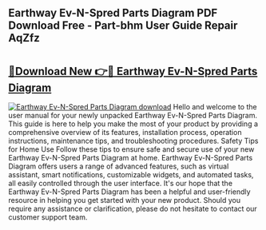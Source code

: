 ## Earthway Ev-N-Spred Parts Diagram PDF Download Free - Part-bhm User Guide Repair AqZfz

# <h2><a href="http://dfjteqp.blite.top/?on=Earthway+Ev-N-Spred+Parts+Diagram">🔗Download New 👉🔴 Earthway Ev-N-Spred Parts Diagram</a></h2>

[![Earthway Ev-N-Spred Parts Diagram download](https://i.imgur.com/lujVjoI.png)](http://dfjteqp.blite.top/?on=Earthway+Ev-N-Spred+Parts+Diagram)
Hello and welcome to the user manual for your newly unpacked Earthway Ev-N-Spred Parts Diagram. This guide is here to help you make the most of your product by providing a comprehensive overview of its features, installation process, operation instructions, maintenance tips, and troubleshooting procedures. Safety Tips for Home Use Follow these tips to ensure safe and secure use of your new Earthway Ev-N-Spred Parts Diagram at home. Earthway Ev-N-Spred Parts Diagram offers users a range of advanced features, such as virtual assistant, smart notifications, customizable widgets, and automated tasks, all easily controlled through the user interface. It's our hope that the Earthway Ev-N-Spred Parts Diagram has been a helpful and user-friendly resource in helping you get started with your new product. Should you require any assistance or clarification, please do not hesitate to contact our customer support team.

